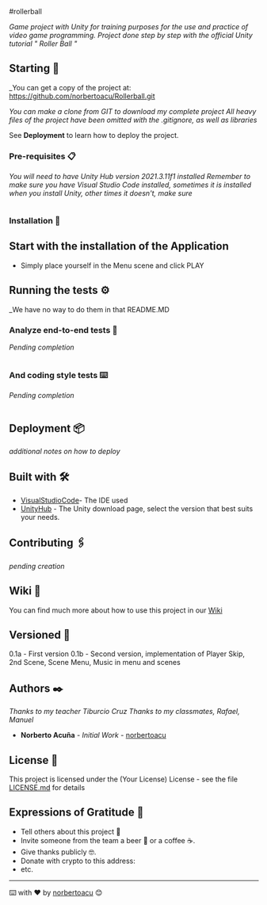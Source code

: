 #rollerball


_Game project with Unity for training purposes for the use and practice of video game programming. Project done step by step with the official Unity tutorial " Roller Ball "_

## Starting 🚀

_You can get a copy of the project at: https://github.com/norbertoacu/Rollerball.git

_You can make a clone from GIT to download my complete project_
_All heavy files of the project have been omitted with the .gitignore, as well as libraries_

See **Deployment** to learn how to deploy the project.


### Pre-requisites 📋

_You will need to have Unity Hub version 2021.3.11f1 installed_
_Remember to make sure you have Visual Studio Code installed, sometimes it is installed when you install Unity, other times it doesn't, make sure_


```

```

### Installation 🔧

## Start with the installation of the Application
* Simply place yourself in the Menu scene and click PLAY



## Running the tests ⚙️

_We have no way to do them in that README.MD

### Analyze end-to-end tests 🔩

_Pending completion_

```

```

### And coding style tests ⌨️

_Pending completion_

```

```

## Deployment 📦

_additional notes on how to deploy_

## Built with 🛠️

* [VisualStudioCode](https://code.visualstudio.com/)- The IDE used
* [UnityHub](https://unity.com/es/download) - The Unity download page, select the version that best suits your needs.

## Contributing 🖇️

_pending creation_

## Wiki 📖

You can find much more about how to use this project in our [Wiki](https://github.com/your/project/wiki)

## Versioned 📌

0.1a - First version
0.1b - Second version, implementation of Player Skip, 2nd Scene, Scene Menu, Music in menu and scenes

## Authors ✒️

_Thanks to my teacher Tiburcio Cruz_
_Thanks to my classmates, Rafael, Manuel_

* **Norberto Acuña** - *Initial Work* - [norbertoacu](https://github.com/norbertoacu/Rollerball.git)


## License 📄

This project is licensed under the (Your License) License - see the file [LICENSE.md](LICENSE.md) for details

## Expressions of Gratitude 🎁

* Tell others about this project 📢
* Invite someone from the team a beer 🍺 or a coffee ☕.
* Give thanks publicly 🤓.
* Donate with crypto to this address:
* etc.



---
⌨️ with ❤️ by [norbertoacu](https://github.com/norbertoacu) 😊